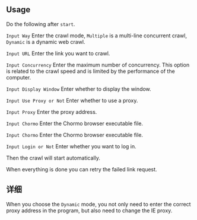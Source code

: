 ## Usage

Do the following after `start`.

`Input Way` Enter the crawl mode, `Multiple` is a multi-line concurrent crawl, `Dynamic` is a dynamic web crawl.

`Input URL` Enter the link you want to crawl.

`Input Concurrency` Enter the maximum number of concurrency. This option is related to the crawl speed and is limited by the performance of the computer.

`Input Display Window` Enter whether to display the window.

`Input Use Proxy or Not` Enter whether to use a proxy.

`Input Proxy` Enter the proxy address.

`Input Chormo` Enter the Chormo browser executable file.

`Input Chormo` Enter the Chormo browser executable file.

`Input Login or Not` Enter whether you want to log in.

Then the crawl will start automatically.

When everything is done you can retry the failed link request.

## 详细

When you choose the `Dynamic` mode, you not only need to enter the correct proxy address in the program, but also need to change the IE proxy.
